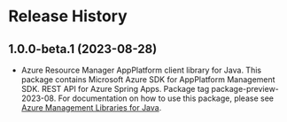# Release History

## 1.0.0-beta.1 (2023-08-28)

- Azure Resource Manager AppPlatform client library for Java. This package contains Microsoft Azure SDK for AppPlatform Management SDK. REST API for Azure Spring Apps. Package tag package-preview-2023-08. For documentation on how to use this package, please see [Azure Management Libraries for Java](https://aka.ms/azsdk/java/mgmt).
